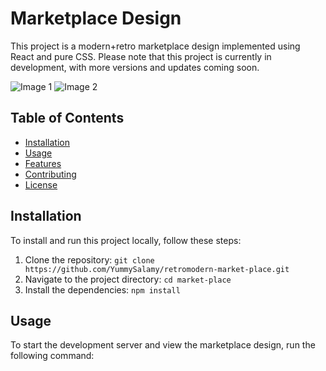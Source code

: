 # Marketplace Design

This project is a modern+retro marketplace design implemented using React and pure CSS. Please note that this project is currently in development, with more versions and updates coming soon.

![Image 1](public/images/Image1.jpg)
![Image 2](public/images/Image2.jpg)

## Table of Contents

- [Installation](#installation)
- [Usage](#usage)
- [Features](#features)
- [Contributing](#contributing)
- [License](#license)

## Installation

To install and run this project locally, follow these steps:

1. Clone the repository: `git clone https://github.com/YummySalamy/retromodern-market-place.git`
2. Navigate to the project directory: `cd market-place`
3. Install the dependencies: `npm install`

## Usage

To start the development server and view the marketplace design, run the following command:
